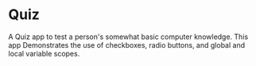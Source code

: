 # Quiz
A Quiz app to test a person's somewhat basic computer knowledge. This app Demonstrates the use of checkboxes, radio buttons, 
and global and local variable scopes.
